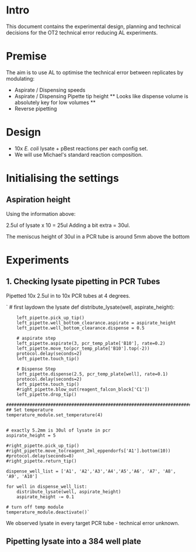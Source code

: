 # Intro

This document contains the experimental design, planning and technical decisions for the OT2 technical error reducing AL experiments.

# Premise

The aim is to use AL to optimise the technical error between replicates by modulating:

* Aspirate / Dispensing speeds
* Aspirate / Dispensing Pipette tip height  ** Looks like dispense volume is absolutely key for low volumes **
* Reverse pipetting


# Design

* 10x *E. coli* lysate + pBest reactions per each config set.
* We will use Michael's standard reaction composition.


# Initialising the settings

## Aspiration height

Using the information above:

2.5ul of lysate x 10 = 25ul
Adding a bit extra = 30ul.

The meniscus height of 30ul in a PCR tube is around 5mm above the bottom


# Experiments

## 1. Checking lysate pipetting in PCR Tubes

Pipetted 10x 2.5ul in to 10x PCR tubes at 4 degrees.

`    # first laydown the lysate
    def distribute_lysate(well, aspirate_height):

        left_pipette.pick_up_tip()
        left_pipette.well_bottom_clearance.aspirate = aspirate_height
        left_pipette.well_bottom_clearance.dispense = 0.5

        # aspirate step
        left_pipette.aspirate(3, pcr_temp_plate['B10'], rate=0.2)
        left_pipette.move_to(pcr_temp_plate['B10'].top(-2))
        protocol.delay(seconds=2)
        left_pipette.touch_tip()

        # Dispense Step
        left_pipette.dispense(2.5, pcr_temp_plate[well], rate=0.1)
        protocol.delay(seconds=2)
        left_pipette.touch_tip()
        #right_pipette.blow_out(reagent_falcon_block['C1'])
        left_pipette.drop_tip()

    #################################################################################################
    ## Set temperature
    temperature_module.set_temperature(4)


    # exactly 5.2mm is 30ul of lysate in pcr
    aspirate_height = 5

    #right_pipette.pick_up_tip()
    #right_pipette.move_to(reagent_2ml_eppendorfs['A1'].bottom(10))
    #protocol.delay(seconds=8)
    #right_pipette.return_tip()

    dispense_well_list = ['A1', 'A2','A3','A4','A5','A6', 'A7', 'A8', 'A9', 'A10']

    for well in dispense_well_list:
        distribute_lysate(well, aspirate_height)
        aspirate_height -= 0.1

    # turn off temp module
    temperature_module.deactivate()`

  We observed lysate in every target PCR tube - technical error unknown.

## Pipetting lysate into a 384 well plate

